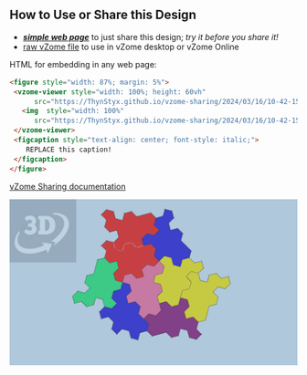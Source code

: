 
## How to Use or Share this Design

 - [***simple web page***](<https://ThynStyx.github.io/vzome-sharing/2024/03/16/10-42-15-Revised-Polygonal-Spectre-Cluster/>) to just share this design; *try it before you share it!*
 - [raw vZome file](<https://raw.githubusercontent.com/ThynStyx/vzome-sharing/main/2024/03/16/10-42-15-Revised-Polygonal-Spectre-Cluster/Revised-Polygonal-Spectre-Cluster.vZome>) to use in vZome desktop or vZome Online
 
 HTML for embedding in any web page:
 ```html
<figure style="width: 87%; margin: 5%">
  <vzome-viewer style="width: 100%; height: 60vh"
       src="https://ThynStyx.github.io/vzome-sharing/2024/03/16/10-42-15-Revised-Polygonal-Spectre-Cluster/Revised-Polygonal-Spectre-Cluster.vZome" >
    <img  style="width: 100%"
       src="https://ThynStyx.github.io/vzome-sharing/2024/03/16/10-42-15-Revised-Polygonal-Spectre-Cluster/Revised-Polygonal-Spectre-Cluster.png" >
  </vzome-viewer>
  <figcaption style="text-align: center; font-style: italic;">
     REPLACE this caption!
  </figcaption>
</figure>
 ```

[vZome Sharing documentation](https://vzome.github.io/vzome/sharing.html#how-it-works)

![Image](<Revised-Polygonal-Spectre-Cluster.png>)


